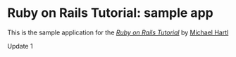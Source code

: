 # Ruby on Rails Tutorial: sample app

This is the sample application for
the [*Ruby on Rails Tutorial*](http://railstutorial.org/)
by [Michael Hartl](http://michaelhartl.com/)

Update 1

